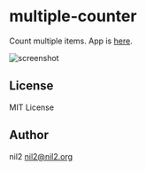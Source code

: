 multiple-counter
================

Count multiple items.
App is [here](http://nil2nekoni.github.io/multiple-counter/).

![screenshot](https://raw.githubusercontent.com/nil2nekoni2/ss/master/multiple-counter/app.png)

License
-------

MIT License

Author
------

nil2 <nil2@nil2.org>
